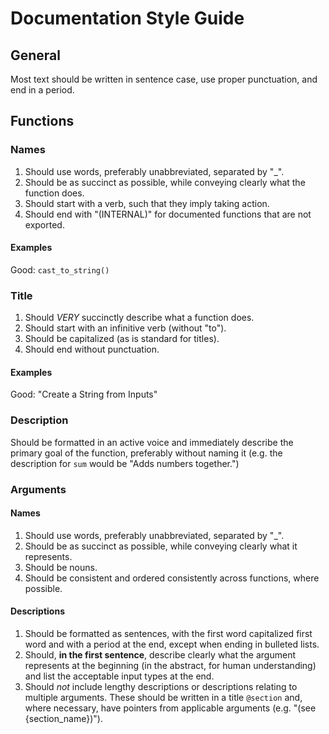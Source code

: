 # Documentation Style Guide

## General
Most text should be written in sentence case, use proper punctuation, and end in a period.


## Functions

### Names
1. Should use words, preferably unabbreviated, separated by "_".
2. Should be as succinct as possible, while conveying clearly what the function does.
3. Should start with a verb, such that they imply taking action.
4. Should end with "(INTERNAL)" for documented functions that are not exported.

#### Examples
Good: `cast_to_string()`


### Title
1. Should _VERY_ succinctly describe what a function does.
2. Should start with an infinitive verb (without "to").
3. Should be capitalized (as is standard for titles).
4. Should end without punctuation.

#### Examples
Good: "Create a String from Inputs"


### Description
Should be formatted in an active voice and immediately describe the primary goal of the function, preferably without naming it (e.g. the description for `sum` would be "Adds numbers together.")


### Arguments

#### Names
1. Should use words, preferably unabbreviated, separated by "_".
2. Should be as succinct as possible, while conveying clearly what it represents.
3. Should be nouns.
4. Should be consistent and ordered consistently across functions, where possible.

#### Descriptions
1. Should be formatted as sentences, with the first word capitalized first word and with a period at the end, except when ending in bulleted lists.
2. Should, **in the first sentence**, describe clearly what the argument represents at the beginning (in the abstract, for human understanding) and list the acceptable input types at the end.
3. Should _not_ include lengthy descriptions or descriptions relating to multiple arguments. These should be written in a title `@section` and, where necessary, have pointers from applicable arguments (e.g. "(see {section_name})").
